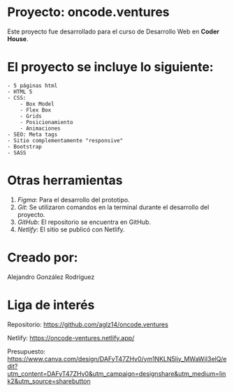 # Proyecto: oncode.ventures

Este proyecto fue desarrollado para el curso de Desarrollo Web en **Coder House**.

# El proyecto se incluye lo siguiente:
    - 5 páginas html
    - HTML 5
    - CSS:
        - Box Model
        - Flex Box
        - Grids
        - Posicionamiento
        - Animaciones
    - SEO: Meta tags
    - Sitio complementamente "responsive"
    - Bootstrap
    - SASS

# Otras herramientas
1. *Figma*: Para el desarrollo del prototipo.
2. *Git*: Se utilizaron comandos en la terminal durante el desarrollo del proyecto.
3. *GitHub*: El repositorio se encuentra en GitHub.
4. *Netlify*: El sitio se publicó con Netlify.

# Creado por:
Alejandro González Rodríguez

# Liga de interés
Repositorio:
<https://github.com/aglz14/oncode.ventures>

Netlify:
<https://oncode-ventures.netlify.app/>

Presupuesto:
<https://www.canva.com/design/DAFyT47ZHv0/ym1NKLN5liy_MWaWjI3elQ/edit?utm_content=DAFyT47ZHv0&utm_campaign=designshare&utm_medium=link2&utm_source=sharebutton>